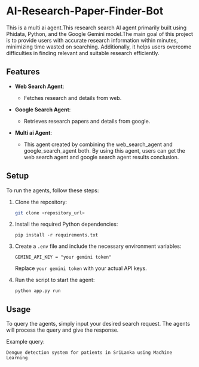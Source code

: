 # AI-Research-Paper-Finder-Bot
This is a multi ai agent.This research search AI agent primarily built using Phidata, Python, and the Google Gemini model.The main goal of this project is to provide users with accurate research information within minutes, minimizing time wasted on searching. Additionally, it helps users overcome difficulties in finding relevant and suitable research efficiently.


## Features

- **Web Search Agent**: 
  - Fetches research and details from web.

- **Google Search Agent**:
  - Retrieves research papers and details from google.

- **Multi ai Agent**:
  - This agent created by combining the web_search_agent and google_search_agent both. By using this agent, users can get the web search agent and google search  agent results conclusion.

## Setup

To run the agents, follow these steps:

1. Clone the repository:

    ```bash
    git clone <repository_url>
    ```

2. Install the required Python dependencies:

    ```terminal
    pip install -r requirements.txt
    ```

3. Create a `.env` file and include the necessary environment variables:

    ```text
    GEMINI_API_KEY = "your gemini token"
    ```

    Replace `your gemini token` with your actual API keys.


4. Run the script to start the agent:

    ```terminal
    python app.py run
    ```

## Usage
To query the agents, simply input your desired search request. The agents will process the query and give the response.

Example query:

```text
Dengue detection system for patients in SriLanka using Machine Learning

